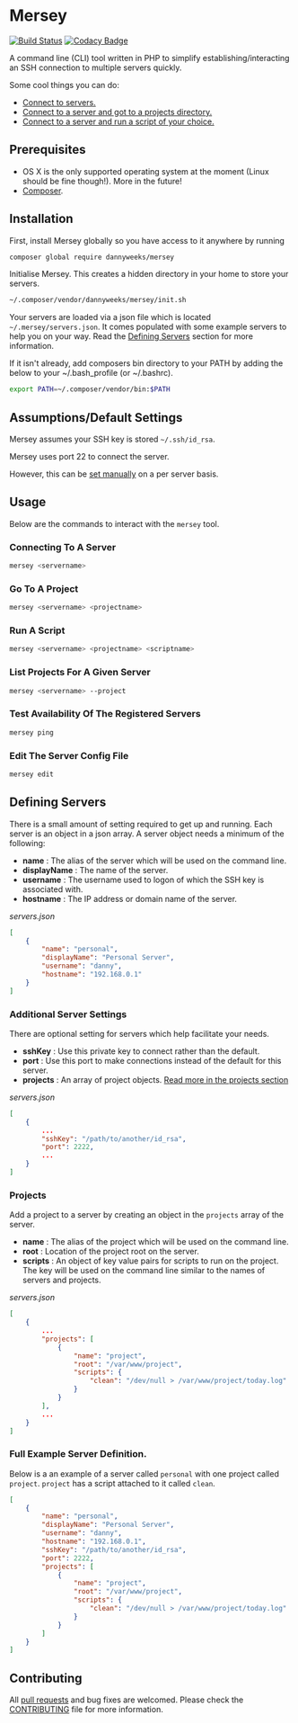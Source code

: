 # Mersey

[![Build Status](https://travis-ci.org/dannyweeks/mersey.svg?branch=master)](https://travis-ci.org/dannyweeks/mersey)
[![Codacy Badge](https://api.codacy.com/project/badge/e1f70770b00848e6b0621e3ac011b930)](https://www.codacy.com/app/danny_4/mersey)

A command line (CLI) tool written in PHP to simplify establishing/interacting an SSH connection to multiple servers quickly.

Some cool things you can do:
- [Connect to servers.](#connecting-to-a-server)
- [Connect to a server and got to a projects directory.](#go-to-a-project)
- [Connect to a server and run a script of your choice.](#run-a-script)

## Prerequisites

- OS X is the only supported operating system at the moment (Linux should be fine though!). More in the future!
- [Composer](https://getcomposer.org/).

## Installation

First, install Mersey globally so you have access to it anywhere by running

```bash
composer global require dannyweeks/mersey
```

Initialise Mersey. This creates a hidden directory in your home to store your servers.

```bash
~/.composer/vendor/dannyweeks/mersey/init.sh
```

Your servers are loaded via a json file which is located `~/.mersey/servers.json`. It comes populated with some example servers to help you on your way. Read the [Defining Servers](#defining-servers) section for more information.

If it isn't already, add composers bin directory to your PATH by adding the below to your ~/.bash_profile (or ~/.bashrc).

```bash
export PATH=~/.composer/vendor/bin:$PATH
```

## Assumptions/Default Settings

Mersey assumes your SSH key is stored `~/.ssh/id_rsa`.

Mersey uses port 22 to connect the server.

However, this can be [set manually](#additional-server-settings) on a per server basis.

## Usage

Below are the commands to interact with the `mersey` tool. 

### Connecting To A Server

```bash
mersey <servername>
```

### Go To A Project

```bash
mersey <servername> <projectname>
```

### Run A Script

```bash
mersey <servername> <projectname> <scriptname>
```

### List Projects For A Given Server

```bash
mersey <servername> --project
```

### Test Availability Of The Registered Servers

```bash
mersey ping
```

### Edit The Server Config File

```bash
mersey edit
```

## Defining Servers
There is a small amount of setting required to get up and running. Each server is an object in a json array. A server object
needs a minimum of the following:

* **name** : The alias of the server which will be used on the command line.
* **displayName** : The name of the server.
* **username** : The username used to logon of which the SSH key is associated with. 
* **hostname** : The IP address or domain name of the server.

*servers.json*
```json
[
    {
        "name": "personal",
        "displayName": "Personal Server",
        "username": "danny",
        "hostname": "192.168.0.1"
    }
]
```

### Additional Server Settings

There are optional setting for servers which help facilitate your needs. 

* **sshKey** : Use this private key to connect rather than the default.
* **port** : Use this port to make connections instead of the default for this server.
* **projects** : An array of project objects. [Read more in the projects section](#projects)

*servers.json*
```json
[
    {
        ...
        "sshKey": "/path/to/another/id_rsa",
        "port": 2222,
        ...
    }
]
```

### Projects

Add a project to a server by creating an object in the `projects` array of the server.

* **name** : The alias of the project which will be used on the command line.
* **root** : Location of the project root on the server.
* **scripts** : An object of key value pairs for scripts to run on the project. The key will be used on the command line 
similar to the names of servers and projects.

*servers.json*
```json
[
    {
        ...
        "projects": [
            {
                "name": "project",
                "root": "/var/www/project",
                "scripts": {
                    "clean": "/dev/null > /var/www/project/today.log"
                }
            }
        ],
        ...
    }
]
```

### Full Example Server Definition.

Below is a an example of a server called `personal` with one project called `project`. `project` has a script attached
 to it called `clean`. 

```json
[
    {
        "name": "personal",
        "displayName": "Personal Server",
        "username": "danny",
        "hostname": "192.168.0.1",
        "sshKey": "/path/to/another/id_rsa",
        "port": 2222,
        "projects": [
            {
                "name": "project",
                "root": "/var/www/project",
                "scripts": {
                    "clean": "/dev/null > /var/www/project/today.log"
                }
            }
        ]
    }
]
```

## Contributing

All [pull requests](https://github.com/dannyweeks/mersey/pulls) and bug fixes are welcomed.
Please check the [CONTRIBUTING](https://github.com/dannyweeks/mersey/blob/master/CONTRIBUTING.md) file for more information.
